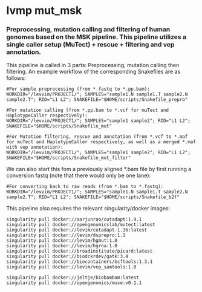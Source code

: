 # lvmp mut_msk

### Preprocessing, mutation calling and filtering of human genomes based on the MSK pipeline. This pipeline utilizes a single caller setup (MuTect) + rescue + filtering and vep annotation.

This pipeline is called in 3 parts: Preprocessing, mutation calling then filtering. An example workflow of the corresponding Snakefiles are as follows:

    #For sample preprocessing (from *.fastq to *.pp.bam):
    WORKDIR="/levvim/PROJECT1/"; SAMPLES="sample1.N sample1.T sample2.N sample2.T"; RID="L1 L2"; SNAKEFILE="$HOME/scripts/Snakefile_prepro" 

    #For mutation calling (from *.pp.bam to *.vcf for muTect and HaplotypeCaller respectively):
    WORKDIR="/levvim/PROJECT1/"; SAMPLES="sample1 sample2"; RID="L1 L2"; SNAKEFILE="$HOME/scripts/Snakefile_mut" 

    #For Mutation filtering, rescue and annotation (from *.vcf to *.maf for muTect and HaplotypeCaller respectively, as well as a merged *.maf with vep annotation):
    WORKDIR="/levvim/PROJECT1/"; SAMPLES="sample1 sample2"; RID="L1 L2"; SNAKEFILE="$HOME/scripts/Snakefile_mut_filter" 

We can also start this fom a previously aligned \*.bam file by first running a conversion fastq (note that there would only be one lane):

    #For converting back to raw reads (from *.bam to *.fastq):
    WORKDIR="/levvim/PROJECT1/"; SAMPLES="sample1.N sample1.T sample2.N sample2.T"; RID="L1 L2"; SNAKEFILE="$HOME/scripts/Snakefile_b2f" 

This pipeline also requires the relevant singularity/docker images:
    
    singularity pull docker://aarjunrao/cutadapt:1.9.1
    singularity pull docker://opengenomicslab/mutect:latest
    singularity pull docker://levim/cutadapt-1.16:latest
    singularity pull docker://levim/dsprepro:1.1
    singularity pull docker://levim/hgmut:1.0
    singularity pull docker://levim/hgrna:1.0
    singularity pull docker://broadinstitute/picard:latest
    singularity pull docker://biodckrdev/gatk:3.4
    singularity pull docker://biocontainers/bcftools:1.3.1
    singularity pull docker://levim/vep_samtools:1.0

    singularity pull docker://jeltje/biobambam:latest
    singularity pull docker://opengenomics/muse:v0.1.1
